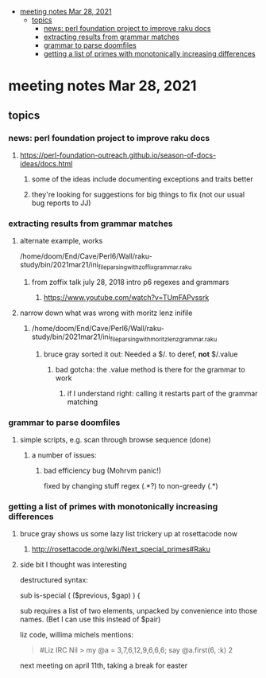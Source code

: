 - [meeting notes Mar 28, 2021](#orgacd7a4d)
  - [topics](#orgbcc9b0b)
    - [news: perl foundation project to improve raku docs](#orge2496df)
    - [extracting results from grammar matches](#org9e6536a)
    - [grammar to parse doomfiles](#org41dd900)
    - [getting a list of primes with monotonically increasing differences](#org5fa2ff4)


<a id="orgacd7a4d"></a>

# meeting notes Mar 28, 2021


<a id="orgbcc9b0b"></a>

## topics


<a id="orge2496df"></a>

### news: perl foundation project to improve raku docs

1.  <https://perl-foundation-outreach.github.io/season-of-docs-ideas/docs.html>

    1.  some of the ideas include documenting exceptions and traits better
    
    2.  they're looking for suggestions for big things to fix (not our usual bug reports to JJ)


<a id="org9e6536a"></a>

### extracting results from grammar matches

1.  alternate example, works

    /home/doom/End/Cave/Perl6/Wall/raku-study/bin/2021mar21/ini<sub>file</sub><sub>parsing</sub><sub>with</sub><sub>zoffix</sub><sub>grammar.raku</sub>
    
    1.  from zoffix talk july 28, 2018 intro p6 regexes and grammars
    
        1.  <https://www.youtube.com/watch?v=TUmFAPvssrk>

2.  narrow down what was wrong with moritz lenz inifile

    1.  /home/doom/End/Cave/Perl6/Wall/raku-study/bin/2021mar21/ini<sub>file</sub><sub>parsing</sub><sub>with</sub><sub>moritz</sub><sub>lenz</sub><sub>grammar.raku</sub>
    
        1.  bruce gray sorted it out: Needed a $/.<value> to deref, **not** $/.value
        
            1.  bad gotcha: the .value method is there for the grammar to work
            
                1.  if I understand right: calling it restarts part of the grammar matching


<a id="org41dd900"></a>

### grammar to parse doomfiles

1.  simple scripts, e.g. scan through browse sequence (done)

    1.  a number of issues:
    
        1.  bad efficiency bug (Mohrvm panic!)
        
            fixed by changing stuff regex (.\*?) to non-greedy (.\*)


<a id="org5fa2ff4"></a>

### getting a list of primes with monotonically increasing differences

1.  bruce gray shows us some lazy list trickery up at rosettacode now

    1.  <http://rosettacode.org/wiki/Next_special_primes#Raku>

2.  side bit I thought was interesting

    destructured syntax:
    
    sub is-special ( ($previous, $gap) ) {
    
    sub requires a list of two elements, unpacked by convenience into those names. (Bet I can use this instead of $pair)
    
    liz code, willima michels mentions:
    
    > #Liz IRC Nil > my @a = 3,7,6,12,9,6,6,6; say @a.first(6, :k) 2
    
    next meeting on april 11th, taking a break for easter
